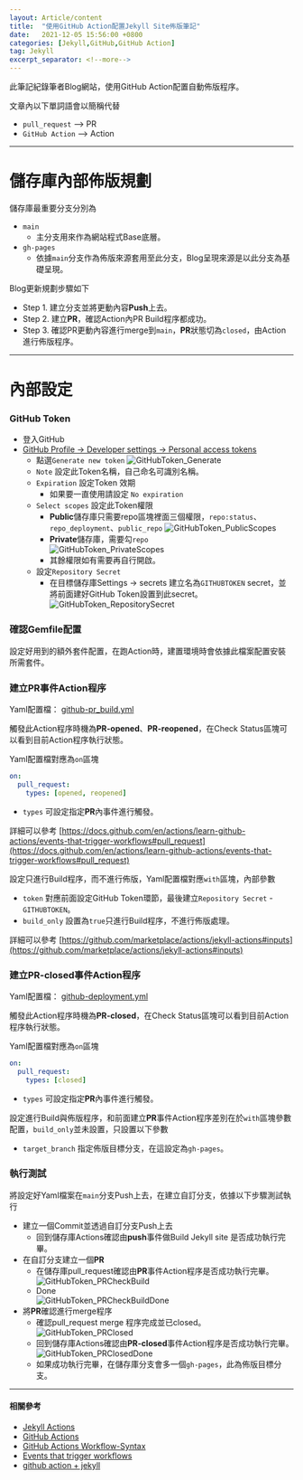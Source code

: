 ```yaml
---
layout: Article/content
title:  "使用GitHub Action配置Jekyll Site佈版筆記"
date:   2021-12-05 15:56:00 +0800
categories: [Jekyll,GitHub,GitHub Action]
tag: Jekyll
excerpt_separator: <!--more-->
---
```


此筆記紀錄筆者Blog網站，使用GitHub Action配置自動佈版程序。

<!--more-->

文章內以下單詞語會以簡稱代替
* `pull_request` --> PR
* `GitHub Action` --> Action

---

# 儲存庫內部佈版規劃

儲存庫最重要分支分別為
* `main` 
  - 主分支用來作為網站程式Base底層。
* `gh-pages` 
  - 依據`main`分支作為佈版來源套用至此分支，Blog呈現來源是以此分支為基礎呈現。

Blog更新規劃步驟如下
* Step 1. 建立分支並將更動內容**Push**上去。
* Step 2. 建立**PR**，確認Action內PR Build程序都成功。
* Step 3. 確認PR更動內容進行merge到`main`，**PR**狀態切為`closed`，由Action進行佈版程序。

---

# 內部設定

### GitHub Token
* 登入GitHub
* [GitHub Profile -> Developer settings -> Personal access tokens](https://github.com/settings/tokens)
  - 點選`Generate new token`
  ![GitHubToken_Generate](GitHubToken_Generate.jpg)
  - `Note` 設定此Token名稱，自己命名可識別名稱。
  - `Expiration` 設定Token 效期
    - 如果要一直使用請設定 `No expiration`
  - `Select scopes` 設定此Token權限
    - **Public**儲存庫只需要repo區塊裡面三個權限，`repo:status`、`repo_deployment`、`public_repo`
    ![GitHubToken_PublicScopes](GitHubToken_PublicScopes.jpg)
    - **Private**儲存庫，需要勾`repo`  
    ![GitHubToken_PrivateScopes](GitHubToken_PrivateScopes.jpg)
    - 其餘權限如有需要再自行開啟。
  - 設定`Repository Secret`
    - 在目標儲存庫Settings -> secrets 建立名為`GITHUBTOKEN` secret，並將前面建好GitHub Token設置到此secret。
     ![GitHubToken_RepositorySecret](GitHubToken_RepositorySecret.jpg)

### 確認Gemfile配置
設定好用到的額外套件配置，在跑Action時，建置環境時會依據此檔案配置安裝所需套件。

### 建立**PR**事件Action程序

Yaml配置檔： [github-pr_build.yml](https://github.com/s123600g/s123600g.github.io/blob/main/.github/workflows/github-pr_build.yml)

觸發此Action程序時機為**PR-opened**、**PR-reopened**，在Check Status區塊可以看到目前Action程序執行狀態。

Yaml配置檔對應為`on`區塊
```yaml
on:
  pull_request:
    types: [opened, reopened]
```
* `types` 可設定指定**PR**內事件進行觸發。

詳細可以參考
[https://docs.github.com/en/actions/learn-github-actions/events-that-trigger-workflows#pull_request](https://docs.github.com/en/actions/learn-github-actions/events-that-trigger-workflows#pull_request)

設定只進行Build程序，而不進行佈版，Yaml配置檔對應`with`區塊，內部參數
* `token` 對應前面設定GitHub Token環節，最後建立`Repository Secret` - `GITHUBTOKEN`。
* `build_only` 設置為`true`只進行Build程序，不進行佈版處理。

詳細可以參考
[https://github.com/marketplace/actions/jekyll-actions#inputs](https://github.com/marketplace/actions/jekyll-actions#inputs)

### 建立**PR-closed**事件Action程序

Yaml配置檔： [github-deployment.yml](https://github.com/s123600g/s123600g.github.io/blob/main/.github/workflows/github-deployment.yml)

觸發此Action程序時機為**PR-closed**，在Check Status區塊可以看到目前Action程序執行狀態。

Yaml配置檔對應為`on`區塊
```yaml
on:
  pull_request:
    types: [closed]
```
* `types` 可設定指定**PR**內事件進行觸發。

設定進行Build與佈版程序，和前面建立**PR**事件Action程序差別在於`with`區塊參數配置，`build_only`並未設置，只設置以下參數

* `target_branch` 指定佈版目標分支，在這設定為`gh-pages`。

### 執行測試

將設定好Yaml檔案在`main`分支Push上去，在建立自訂分支，依據以下步驟測試執行
* 建立一個Commit並透過自訂分支Push上去
  - 回到儲存庫Actions確認由**push**事件做Build Jekyll site 是否成功執行完畢。
* 在自訂分支建立一個**PR**
  - 在儲存庫pull_request確認由**PR**事件Action程序是否成功執行完畢。
  ![GitHubToken_PRCheckBuild](GitHubToken_PRCheckBuild.jpg)
  - Done <br/>
  ![GitHubToken_PRCheckBuildDone](GitHubToken_PRCheckBuildDone.jpg)
* 將**PR**確認進行merge程序
  - 確認pull_request merge 程序完成並已closed。
  ![GitHubToken_PRClosed](GitHubToken_PRClosed.jpg)
  - 回到儲存庫Actions確認由**PR-closed**事件Action程序是否成功執行完畢。
  ![GitHubToken_PRClosedDone](GitHubToken_PRClosedDone.jpg)
  - 如果成功執行完畢，在儲存庫分支會多一個`gh-pages`，此為佈版目標分支。

---

#### 相關參考

* [Jekyll Actions](https://github.com/marketplace/actions/jekyll-actions)
* [GitHub Actions](https://docs.github.com/en/actions)
* [GitHub Actions Workflow-Syntax](https://docs.github.com/en/actions/learn-github-actions/workflow-syntax-for-github-actions#onpushpull_requestbranchestags)
* [Events that trigger workflows](https://docs.github.com/en/actions/learn-github-actions/events-that-trigger-workflows)
* [github action + jekyll](https://blog.awesome-doge.org/githubaction+jekyll/)

